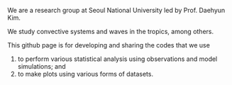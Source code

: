 We are a research group at Seoul National University led by Prof. Daehyun Kim.

We study convective systems and waves in the tropics, among others.

This github page is for developing and sharing the codes that we use 
1) to perform various statistical analysis using observations and model simulations; and
2) to make plots using various forms of datasets.
